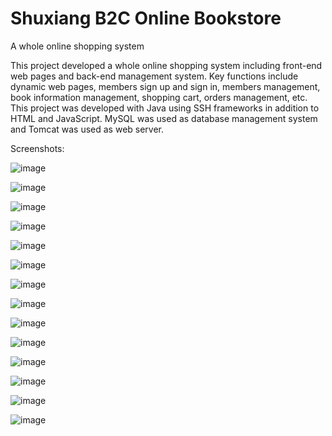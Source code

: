 # Shuxiang B2C Online Bookstore
A whole online shopping system

This project developed a whole online shopping system including front-end web pages and back-end management system. Key functions include dynamic web pages, members sign up and sign in, members management, book information management, shopping cart, orders management, etc. This project was developed with Java using SSH frameworks in addition to HTML and JavaScript. MySQL was used as database management system and Tomcat was used as web server.

Screenshots:

![image](https://github.com/ArthurHuo/shuxiang-online-bookstore/raw/master/images/01.jpg)

![image](https://github.com/ArthurHuo/shuxiang-online-bookstore/raw/master/images/02.jpg)

![image](https://github.com/ArthurHuo/shuxiang-online-bookstore/raw/master/images/03.jpg)

![image](https://github.com/ArthurHuo/shuxiang-online-bookstore/raw/master/images/04.jpg)

![image](https://github.com/ArthurHuo/shuxiang-online-bookstore/raw/master/images/05.jpg)

![image](https://github.com/ArthurHuo/shuxiang-online-bookstore/raw/master/images/06.jpg)

![image](https://github.com/ArthurHuo/shuxiang-online-bookstore/raw/master/images/07.jpg)

![image](https://github.com/ArthurHuo/shuxiang-online-bookstore/raw/master/images/08.jpg)

![image](https://github.com/ArthurHuo/shuxiang-online-bookstore/raw/master/images/09.jpg)

![image](https://github.com/ArthurHuo/shuxiang-online-bookstore/raw/master/images/10.jpg)

![image](https://github.com/ArthurHuo/shuxiang-online-bookstore/raw/master/images/11.jpg)

![image](https://github.com/ArthurHuo/shuxiang-online-bookstore/raw/master/images/12.jpg)

![image](https://github.com/ArthurHuo/shuxiang-online-bookstore/raw/master/images/13.jpg)

![image](https://github.com/ArthurHuo/shuxiang-online-bookstore/raw/master/images/14.jpg)
